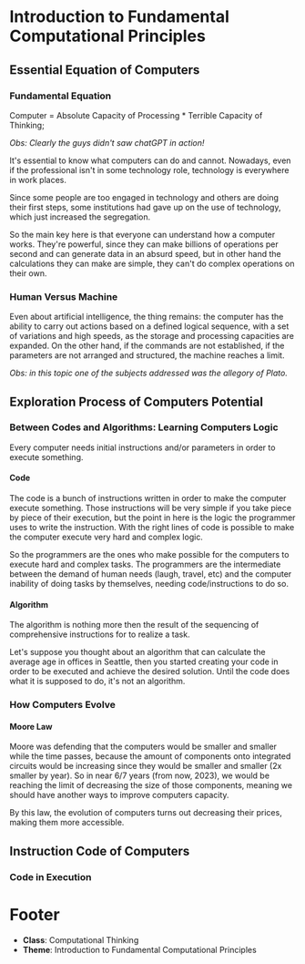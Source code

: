 # Introduction to Fundamental Computational Principles

## Essential Equation of Computers

### Fundamental Equation

Computer = Absolute Capacity of Processing * Terrible Capacity of Thinking;

*Obs: Clearly the guys didn't saw chatGPT in action!*

It's essential to know what computers can do and cannot. Nowadays, even if the professional isn't in some technology role, technology is everywhere in work places.

Since some people are too engaged in technology and others are doing their first steps, some institutions had gave up on the use of technology, which just increased the segregation.

So the main key here is that everyone can understand how a computer works. They're powerful, since they can make billions of operations per second and can generate data in an absurd speed, but in other hand the calculations they can make are simple, they can't do complex operations on their own.

### Human Versus Machine

Even about artificial intelligence, the thing remains: the computer has the ability to carry out actions based on a defined logical sequence, with a set of variations and high speeds, as the storage and processing capacities are expanded. On the other hand, if the commands are not established, if the parameters are not arranged and structured, the machine reaches a limit.

*Obs: in this topic one of the subjects addressed was the allegory of Plato.*

## Exploration Process of Computers Potential

### Between Codes and Algorithms: Learning Computers Logic

Every computer needs initial instructions and/or parameters in order to execute something.

#### Code

The code is a bunch of instructions written in order to make the computer execute something. Those instructions will be very simple if you take piece by piece of their execution, but the point in here is the logic the programmer uses to write the instruction. With the right lines of code is possible to make the computer execute very hard and complex logic.

So the programmers are the ones who make possible for the computers to execute hard and complex tasks. The programmers are the intermediate between the demand of human needs (laugh, travel, etc) and the computer inability of doing tasks by themselves, needing code/instructions to do so.

#### Algorithm

The algorithm is nothing more then the result of the sequencing of comprehensive instructions for to realize a task.

Let's suppose you thought about an algorithm that can calculate the average age in offices in Seattle, then you started creating your code in order to be executed and achieve the desired solution. Until the code does what it is supposed to do, it's not an algorithm.

### How Computers Evolve

#### Moore Law

Moore was defending that the computers would be smaller and smaller while the time passes, because the amount of components onto integrated circuits would be increasing since they would be smaller and smaller (2x smaller by year). So in near 6/7 years (from now, 2023), we would be reaching the limit of decreasing the size of those components, meaning we should have another ways to improve computers capacity.

By this law, the evolution of computers turns out decreasing their prices, making them more accessible.

## Instruction Code of Computers

### Code in Execution



# Footer

- **Class**: Computational Thinking
- **Theme**: Introduction to Fundamental Computational Principles
